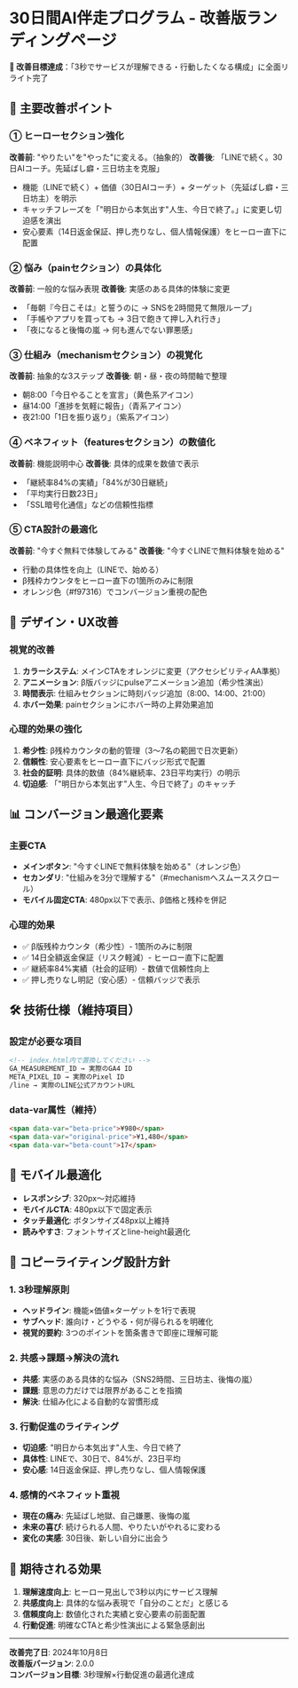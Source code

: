 # 30日間AI伴走プログラム - 改善版ランディングページ

**🎯 改善目標達成**：「3秒でサービスが理解できる・行動したくなる構成」に全面リライト完了

## 🚀 主要改善ポイント

### ① ヒーローセクション強化
**改善前**: "やりたい"を"やった"に変える。（抽象的）
**改善後**: 「LINEで続く。30日AIコーチ。先延ばし癖・三日坊主を克服」

- 機能（LINEで続く）+ 価値（30日AIコーチ）+ ターゲット（先延ばし癖・三日坊主）を明示
- キャッチフレーズを「"明日から本気出す"人生、今日で終了。」に変更し切迫感を演出
- 安心要素（14日返金保証、押し売りなし、個人情報保護）をヒーロー直下に配置

### ② 悩み（painセクション）の具体化
**改善前**: 一般的な悩み表現
**改善後**: 実感のある具体的体験に変更

- 「毎朝『今日こそは』と誓うのに → SNSを2時間見て無限ループ」
- 「手帳やアプリを買っても → 3日で飽きて押し入れ行き」
- 「夜になると後悔の嵐 → 何も進んでない罪悪感」

### ③ 仕組み（mechanismセクション）の視覚化
**改善前**: 抽象的な3ステップ
**改善後**: 朝・昼・夜の時間軸で整理

- 朝8:00「今日やることを宣言」（黄色系アイコン）
- 昼14:00「進捗を気軽に報告」（青系アイコン）
- 夜21:00「1日を振り返り」（紫系アイコン）

### ④ ベネフィット（featuresセクション）の数値化
**改善前**: 機能説明中心
**改善後**: 具体的成果を数値で表示

- 「継続率84%の実績」「84%が30日継続」
- 「平均実行日数23日」
- 「SSL暗号化通信」などの信頼性指標

### ⑤ CTA設計の最適化
**改善前**: "今すぐ無料で体験してみる"
**改善後**: "今すぐLINEで無料体験を始める"

- 行動の具体性を向上（LINEで、始める）
- β残枠カウンタをヒーロー直下の1箇所のみに制限
- オレンジ色（#f97316）でコンバージョン重視の配色

## 🎨 デザイン・UX改善

### 視覚的改善
1. **カラーシステム**: メインCTAをオレンジに変更（アクセシビリティAA準拠）
2. **アニメーション**: β版バッジにpulseアニメーション追加（希少性演出）
3. **時間表示**: 仕組みセクションに時刻バッジ追加（8:00、14:00、21:00）
4. **ホバー効果**: painセクションにホバー時の上昇効果追加

### 心理的効果の強化
1. **希少性**: β残枠カウンタの動的管理（3〜7名の範囲で日次更新）
2. **信頼性**: 安心要素をヒーロー直下にバッジ形式で配置
3. **社会的証明**: 具体的数値（84%継続率、23日平均実行）の明示
4. **切迫感**: 「"明日から本気出す"人生、今日で終了」のキャッチ

## 📊 コンバージョン最適化要素

### 主要CTA
- **メインボタン**: "今すぐLINEで無料体験を始める"（オレンジ色）
- **セカンダリ**: "仕組みを3分で理解する"（#mechanismへスムーススクロール）
- **モバイル固定CTA**: 480px以下で表示、β価格と残枠を併記

### 心理的効果
- ✅ β版残枠カウンタ（希少性）- 1箇所のみに制限
- ✅ 14日全額返金保証（リスク軽減）- ヒーロー直下に配置
- ✅ 継続率84%実績（社会的証明）- 数値で信頼性向上
- ✅ 押し売りなし明記（安心感）- 信頼バッジで表示

## 🛠 技術仕様（維持項目）

### 設定が必要な項目
```html
<!-- index.html内で置換してください -->
GA_MEASUREMENT_ID → 実際のGA4 ID
META_PIXEL_ID → 実際のPixel ID
/line → 実際のLINE公式アカウントURL
```

### data-var属性（維持）
```html
<span data-var="beta-price">¥980</span>
<span data-var="original-price">¥1,480</span>
<span data-var="beta-count">17</span>
```

## 📱 モバイル最適化

- **レスポンシブ**: 320px〜対応維持
- **モバイルCTA**: 480px以下で固定表示
- **タッチ最適化**: ボタンサイズ48px以上維持
- **読みやすさ**: フォントサイズとline-height最適化

## 🎯 コピーライティング設計方針

### 1. 3秒理解原則
- **ヘッドライン**: 機能×価値×ターゲットを1行で表現
- **サブヘッド**: 誰向け・どうやる・何が得られるを明確化
- **視覚的要約**: 3つのポイントを箇条書きで即座に理解可能

### 2. 共感→課題→解決の流れ
- **共感**: 実感のある具体的な悩み（SNS2時間、三日坊主、後悔の嵐）
- **課題**: 意思の力だけでは限界があることを指摘
- **解決**: 仕組み化による自動的な習慣形成

### 3. 行動促進のライティング
- **切迫感**: "明日から本気出す"人生、今日で終了
- **具体性**: LINEで、30日で、84%が、23日平均
- **安心感**: 14日返金保証、押し売りなし、個人情報保護

### 4. 感情的ベネフィット重視
- **現在の痛み**: 先延ばし地獄、自己嫌悪、後悔の嵐
- **未来の喜び**: 続けられる人間、やりたいがやれるに変わる
- **変化の実感**: 30日後、新しい自分に出会う

## 🚀 期待される効果

1. **理解速度向上**: ヒーロー見出しで3秒以内にサービス理解
2. **共感度向上**: 具体的な悩み表現で「自分のことだ」と感じる
3. **信頼度向上**: 数値化された実績と安心要素の前面配置
4. **行動促進**: 明確なCTAと希少性演出による緊急感創出

---

**改善完了日**: 2024年10月8日  
**改善版バージョン**: 2.0.0  
**コンバージョン目標**: 3秒理解×行動促進の最適化達成
